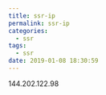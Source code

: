 ```yaml
---
title: ssr-ip
permalink: ssr-ip
categories:
  - ssr
tags:
  - ssr
date: 2019-01-08 18:30:59
---
```

144.202.122.98

